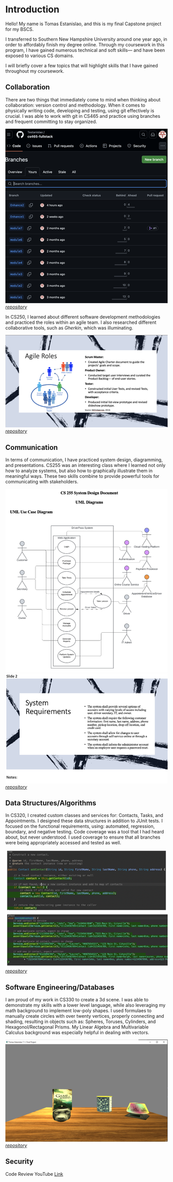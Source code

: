 # Introduction
Hello! My name is Tomas Estanislao, and this is my final Capstone project for my BSCS. 

I transferred to Southern New Hampshire University around one year ago, in order to affordably finish my degree online. Through my coursework in this program, I have gained numerous technical and soft skills— and have been exposed to various CS domains.   

I will briefly cover a few topics that will highlight skills that I have gained throughout my coursework. 

## Collaboration
There are two things that immediately come to mind when thinking about collaboration: version control and methodology. When it comes to physically writing code, developing and testing, using git effectively is crucial. I was able to work with git in CS465 and practice using branches and frequent committing to stay organized. 

![Branching](/assets/collaboration1.png)
_[repository](https://github.com/Testanislao/cs465-fullstack/tree/main)_

In CS250, I learned about different software development methodologies and practiced the roles within an agile team. I also researched different collaborative tools, such as _Gherkin_, which was illuminating.

![Methodology](/assets/collaboration2.png)
_[repository](https://github.com/Testanis396/CS250/tree/main)_

## Communication

In terms of communication, I have practiced system design, diagramming, and presentations. CS255 was an interesting class where I learned not only how to analyze systems, but also how to graphically illustrate them in meaningful ways. These two skills combine to provide powerful tools for communicating with stakeholders. 

![Stakeholder Presentation](/assets/communication1.png)
![System Design Document](/assets/communication2.png)
_[repository](https://github.com/Testanis396/CS255/tree/main)_

## Data Structures/Algorithms

In CS320, I created custom classes and services for: Contacts, Tasks, and Appointments. I designed these data structures in addition to JUnit tests. I focused on the functional requirements, using: automated, regression, boundary, and negative testing. Code coverage was a tool that I had heard about, but never understood. I used coverage to ensure that all branches were being appropriately accessed and tested as well. 

![Data Structures](/assets/data1.png)
_[repository](https://github.com/Testanis396/CS320/tree/main)_

## Software Engineering/Databases

I am proud of my work in CS330 to create a 3d scene. I was able to demonstrate my skills with a lower level language, while also leveraging my math background to implement low-poly shapes. I used formulaes to manually create circles with over twenty vertices, properly connecting and shading, resulting in objects such as: Spheres, Toruses, Cylinders, and Hexagonol/Rectagonal Prisms. My Linear Algebra and Multivariable Calculus background was especially helpful in dealing with vectors. 

![Software Engineering](/assets/software1.png)
_[repository](https://github.com/Testanis396/CS330-3DScene/tree/main)_

## Security





Code Review YouTube [Link](https://youtu.be/LcpNidBBbhM)
